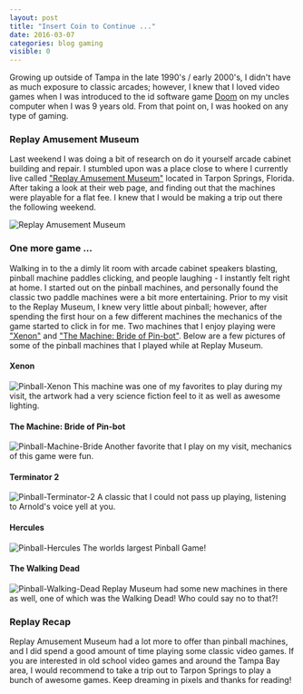 ```yaml
---
layout: post
title: "Insert Coin to Continue ..."
date: 2016-03-07
categories: blog gaming
visible: 0
---
```

Growing up outside of Tampa in the late 1990's / early 2000's, I didn't have as much exposure to classic arcades; however, I knew that I loved video games when I was introduced to the id software game [Doom][Doom] on my uncles computer when I was 9 years old. From that point on, I was hooked on any type of gaming.

### Replay Amusement Museum ###
Last weekend I was doing a bit of research on do it yourself arcade cabinet building and repair. I stumbled upon was a place close to where I currently live called ["Replay Amusement Museum"][Replay] located in Tarpon Springs, Florida. After taking a look at their web page, and finding out that the machines were playable for a flat fee. I knew that I would be making a trip out there the following weekend.

![Replay Amusement Museum](http://i1055.photobucket.com/albums/s515/nkanedevn/Replay-Amusement-Museum-Machines-View_zpsuo3qpty1.jpg)

### One more game ... ###
Walking in to the a dimly lit room with arcade cabinet speakers blasting, pinball machine paddles clicking, and people laughing - I instantly felt right at home. I started out on the pinball machines, and personally found the classic two paddle machines were a bit more entertaining. Prior to my visit to the Replay Museum, I knew very little about pinball; however, after spending the first hour on a few different machines the mechanics of the game started to click in for me. Two machines that I enjoy playing were ["Xenon"][Xenon] and ["The Machine: Bride of Pin-bot"][Machine-Bride]. Below are a few pictures of some of the pinball machines that I played while at Replay Museum.


#### Xenon ####
![Pinball-Xenon](http://i1055.photobucket.com/albums/s515/nkanedevn/Replay-Amusement-Museum-Xenon_zpsgycoa0cq.jpg)
This machine was one of my favorites to play during my visit, the artwork had a very science fiction feel to it as well as awesome lighting.

#### The Machine: Bride of Pin-bot ####
![Pinball-Machine-Bride](http://i1055.photobucket.com/albums/s515/nkanedevn/Replay-Amusement-Museum-The-Machine-Bride_zpssaebx3ri.jpg)
Another favorite that I play on my visit, mechanics of this game were fun.

#### Terminator 2 ####
![Pinball-Terminator-2](http://i1055.photobucket.com/albums/s515/nkanedevn/Replay-Amusement-Museum-Terminator-2_zpss7c3lfio.jpg)
A classic that I could not pass up playing, listening to Arnold's voice yell at you.

#### Hercules ####
![Pinball-Hercules](http://i1055.photobucket.com/albums/s515/nkanedevn/Replay-Amusement-Museum-Hercules-1_zpsnbuqepbr.jpg)
The worlds largest Pinball Game!


#### The Walking Dead ####
![Pinball-Walking-Dead](http://i1055.photobucket.com/albums/s515/nkanedevn/Replay-Amusement-Museum-Walking-Dead-1_zpsy03hqrgs.jpg)
Replay Museum had some new machines in there as well, one of which was the Walking Dead! Who could say no to that?!


### Replay Recap ###
Replay Amusement Museum had a lot more to offer than pinball machines, and I did spend a good amount of time playing some classic video games. If you are interested in old school video games and around the Tampa Bay area, I would recommend to take a trip out to Tarpon Springs to play a bunch of awesome games. Keep dreaming in pixels and thanks for reading!


[Doom]:                 https://en.wikipedia.org/wiki/Doom_(1993_video_game)
[Machine-Bride]:        https://en.wikipedia.org/wiki/The_Machine:_Bride_of_Pin-Bot
[Replay]:               http://www.replaymuseum.org/
[Xenon]:                https://en.wikipedia.org/wiki/Xenon_(pinball)
